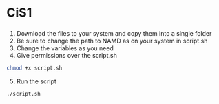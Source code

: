 # CiS1

###
1. Download the files to your system and copy them into a single folder
2. Be sure to change the path to NAMD as on your system in script.sh
3. Change the variables as you need
4. Give permissions over the script.sh 
```bash
chmod +x script.sh
```
5. Run the script
```bash
./script.sh
```
